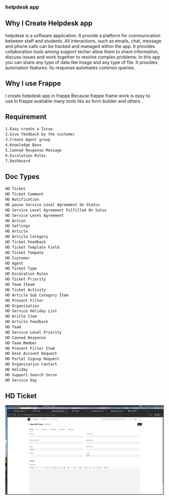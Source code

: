 ### helpdesk app
##  Why I Create Helpdesk app

helpdesk is a software application. It provide a platform for communication between staff and students. All interactions, such as emails, chat, message and phone calls can be tracked and managed within the app. It provides collaboration tools among support techer allow them to share information, discuss issues and work together to resolve complex problems. In this app you can share any type of data like Image and any type of file. It provides automation features. Its response automates common queries.

## Why I use Frappe
I create helpdesk app in frappe.Because frappe frame work is easy to use.In frappe avaliable many tools liks as form builder and others .

## Requirement 
```sh
1.Easy create a Issue.
2.Give feedback by the customer
3.Create Agent group
4.Knowledge Base
5.Canned Response Message
6.Escalation Rules
7.Deshboard
```
## Doc Types
```sh
HD Ticket 
HD Ticket Comment
HD Notification 
HD pause Service Level Agreement On Status
HD Service Level Agreement Fulfilled On Satus
HD Service Level Agreement 
HD Action
HD Settings
HD Article
HD Article Category
HD Ticket Feedback
HD Ticket Template Field
HD Ticket Tempate
HD Customer
HD Agent 
HD Ticket Type
HD Escalation Rules
HD Ticket Priority
HD Team Iteam
HD Ticket Activity
HD Article Sub Category Item 
HD Present Filter
HD Organization
HD Service Holiday List
HD Aritle Item
HD Article Feedback
HD Team
HD Service Level Priority
HD Canned Response
HD Team Member
HD Present Filter Item
HD Desk Account Request
HD Portal Signup Request 
HD Organization Cantact
HD Holiday 
HD Support Search Sorce 
HD Service Day

```
## HD Ticket
![image](hdticket.png)
